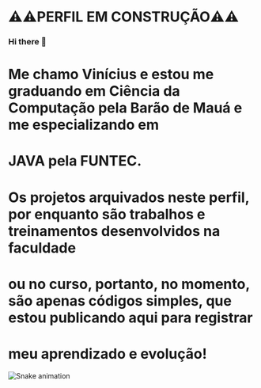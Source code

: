 #                                                  ⚠️⚠️PERFIL EM CONSTRUÇÃO⚠️⚠️

###                                                         Hi there 👋
#           Me chamo Vinícius e estou me graduando em Ciência da Computação pela Barão de Mauá e me especializando em
#           JAVA pela FUNTEC.
#           Os projetos arquivados neste perfil, por enquanto são trabalhos e treinamentos desenvolvidos na faculdade
#           ou no curso, portanto, no momento, são apenas códigos simples, que estou publicando aqui para registrar 
#           meu aprendizado e evolução! 

![Snake animation](https://github.com/donderivini/donderivini/blob/output/github-contribution-grid-snake.svg)

<!--
**donderivini/donderivini** is a ✨ _special_ ✨ repository because its `README.md` (this file) appears on your GitHub profile.

Here are some ideas to get you started:

- 🔭 I’m currently working on ...
- 🌱 I’m currently learning ...
- 👯 I’m looking to collaborate on ...
- 🤔 I’m looking for help with ...
- 💬 Ask me about ...
- 📫 How to reach me: ...
- 😄 Pronouns: ...
- ⚡ Fun fact: ...
-->
